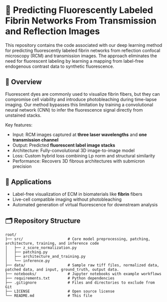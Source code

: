 # 🧠 Predicting Fluorescently Labeled Fibrin Networks From Transmission and Reflection Images

This repository contains the code associated with our deep learning method for predicting fluorescently labeled fibrin networks from reflection confocal microscopy (RCM)  and transmission images. The approach eliminates the need for fluorescent labeling by learning a mapping from label-free endogenous contrast data to synthetic fluorescence.

## 📌 Overview

Fluorescent dyes are commonly used to visualize fibrin fibers, but they can compromise cell viability and introduce photobleaching during time-lapse imaging. Our method bypasses this limitation by training a convolutional neural network (CNN) to infer the fluorescence signal directly from unstained stacks.

Key features:
- Input: RCM images captured at **three laser wavelengths** and **one transmission channel**
- Output: Predicted **fluorescent label image stacks**
- Architecture: Fully-convolutional 3D image-to-image model
- Loss: Custom hybrid loss combining Lp norm and structural similarity
- Performance: Recovers 3D fibrous architectures with submicron precision  

## 🧪 Applications

- Label-free visualization of ECM in biomaterials like **fibrin**  fibers
- Live-cell compatible imaging without photobleaching
- Automated generation of virtual fluorescence for downstream analysis

  
## 🗂 Repository Structure

```plaintext
root/
├── src/                    # Core model preprocessing, patching, architecture, training, and inference code
│   ├── z_score_normalization.py
│   ├── patching.py
│   ├── architecture_and_training.py
│   └── inference.py
├── data/                   # Sample raw tiff files, normalized data, patched data, and input, ground_truth, output data.
├── notebooks/              # Jupyter notebooks with example workflows
├── requirements.txt        # Python dependencies
├── .gitignore              # Files and directories to exclude from Git
├── LICENSE                 # Open source license
└── README.md               # This file

